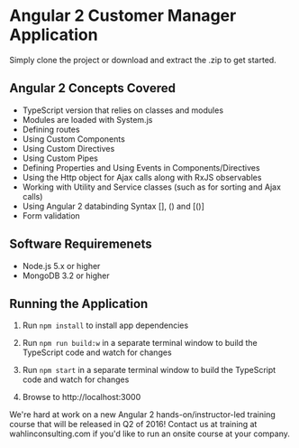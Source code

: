 # Angular 2 Customer Manager Application

Simply clone the project or download and extract the .zip to get started. 

## Angular 2 Concepts Covered

* TypeScript version that relies on classes and modules
* Modules are loaded with System.js
* Defining routes 
* Using Custom Components
* Using Custom Directives
* Using Custom Pipes
* Defining Properties and Using Events in Components/Directives
* Using the Http object for Ajax calls along with RxJS observables
* Working with Utility and Service classes (such as for sorting and Ajax calls)
* Using Angular 2 databinding Syntax [], () and [()]
* Form validation

## Software Requiremenets

* Node.js 5.x or higher
* MongoDB 3.2 or higher

## Running the Application

1. Run `npm install` to install app dependencies

1. Run `npm run build:w` in a separate terminal window to build the TypeScript code and watch for changes

1. Run `npm start` in a separate terminal window to build the TypeScript code and watch for changes

1. Browse to http://localhost:3000

We're hard at work on a new Angular 2 hands-on/instructor-led training course 
that will be released in Q2 of 2016! Contact us at training at wahlinconsulting.com 
if you'd like to run an onsite course at your company.